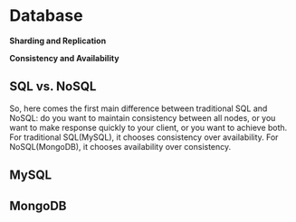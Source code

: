 <extoc></extoc>

# Database

**Sharding and Replication**

**Consistency and Availability**

## SQL vs. NoSQL

So, here comes the first main difference between traditional SQL and NoSQL: do you want to maintain consistency between all nodes, or you want to make response quickly to your client, or you want to achieve both. For traditional SQL(MySQL), it chooses consistency over availability. For NoSQL(MongoDB), it chooses availability over consistency.

## MySQL

## MongoDB
